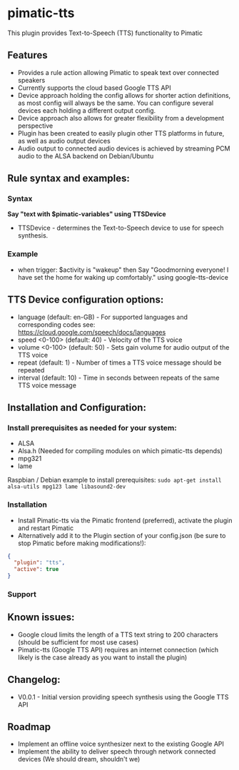 # pimatic-tts
This plugin provides Text-to-Speech (TTS) functionality to Pimatic

## Features
- Provides a rule action allowing Pimatic to speak text over connected speakers
- Currently supports the cloud based Google TTS API
- Device approach holding the config allows for shorter action definitions, as most config will always be the same. You can configure several devices each holding a different output config. 
- Device approach also allows for greater flexibility from a development perspective
- Plugin has been created to easily plugin other TTS platforms in future, as well as audio output devices
- Audio output to connected audio devices is achieved by streaming PCM audio to the ALSA backend on Debian/Ubuntu

## Rule syntax and examples: 

### Syntax
<b>Say "text with $pimatic-variables" using TTSDevice </b>

* TTSDevice - determines the Text-to-Speech device to use for speech synthesis. 

### Example
- when trigger: $activity is "wakeup" then Say "Goodmorning everyone! I have set the home for waking up comfortably." using google-tts-device

## TTS Device configuration options:
* language <enum>       (default: en-GB)    - For supported languages and corresponding codes see: https://cloud.google.com/speech/docs/languages
* speed <0-100>         (default: 40)       - Velocity of the TTS voice 
* volume <0-100>        (default: 50)       - Sets gain volume for audio output of the TTS voice
* repeat <int>          (default: 1)        - Number of times a TTS voice message should be repeated
* interval <int>        (default: 10)       - Time in seconds between repeats of the same TTS voice message

## Installation and Configuration:

### Install prerequisites as needed for your system:
- ALSA
- Alsa.h (Needed for compiling modules on which pimatic-tts depends)
- mpg321
- lame

Raspbian / Debian example to install prerequisites:
````sudo apt-get install alsa-utils mpg123 lame libasound2-dev````

### Installation
- Install Pimatic-tts via the Pimatic frontend (preferred), activate the plugin and restart Pimatic
- Alternatively add it to the Plugin section of your config.json (be sure to stop Pimatic before making modifications!):
````json
{
  "plugin": "tts",
  "active": true
}
````

### Support

## Known issues:
- Google cloud limits the length of a TTS text string to 200 characters (should be sufficient for most use cases)
- Pimatic-tts (Google TTS API) requires an internet connection (which likely is the case already as you want to install the plugin)

## Changelog:
- V0.0.1 - Initial version providing speech synthesis using the Google TTS API

## Roadmap
- Implement an offline voice synthesizer next to the existing Google API
- Implement the ability to deliver speech through network connected devices (We should dream, shouldn't we)
